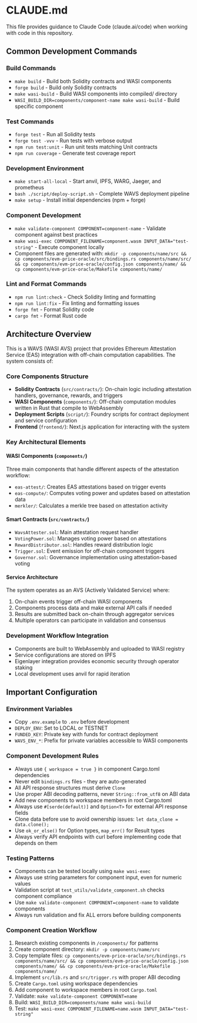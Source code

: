 # CLAUDE.md

This file provides guidance to Claude Code (claude.ai/code) when working with code in this repository.

## Common Development Commands

### Build Commands
- `make build` - Build both Solidity contracts and WASI components
- `forge build` - Build only Solidity contracts
- `make wasi-build` - Build WASI components into compiled/ directory
- `WASI_BUILD_DIR=components/component-name make wasi-build` - Build specific component

### Test Commands
- `forge test` - Run all Solidity tests
- `forge test -vvv` - Run tests with verbose output
- `npm run test:unit` - Run unit tests matching Unit contracts
- `npm run coverage` - Generate test coverage report

### Development Environment
- `make start-all-local` - Start anvil, IPFS, WARG, Jaeger, and prometheus
- `bash ./script/deploy-script.sh` - Complete WAVS deployment pipeline
- `make setup` - Install initial dependencies (npm + forge)

### Component Development
- `make validate-component COMPONENT=component-name` - Validate component against best practices
- `make wasi-exec COMPONENT_FILENAME=component.wasm INPUT_DATA="test-string"` - Execute component locally
- Component files are generated with: `mkdir -p components/name/src && cp components/evm-price-oracle/src/bindings.rs components/name/src/ && cp components/evm-price-oracle/config.json components/name/ && cp components/evm-price-oracle/Makefile components/name/`

### Lint and Format Commands
- `npm run lint:check` - Check Solidity linting and formatting
- `npm run lint:fix` - Fix linting and formatting issues
- `forge fmt` - Format Solidity code
- `cargo fmt` - Format Rust code

## Architecture Overview

This is a WAVS (WASI AVS) project that provides Ethereum Attestation Service (EAS) integration with off-chain computation capabilities. The system consists of:

### Core Components Structure
- **Solidity Contracts** (`src/contracts/`): On-chain logic including attestation handlers, governance, rewards, and triggers
- **WASI Components** (`components/`): Off-chain computation modules written in Rust that compile to WebAssembly
- **Deployment Scripts** (`script/`): Foundry scripts for contract deployment and service configuration
- **Frontend** (`frontend/`): Next.js application for interacting with the system

### Key Architectural Elements

#### WASI Components (`components/`)

Three main components that handle different aspects of the attestation workflow:
- `eas-attest/`: Creates EAS attestations based on trigger events
- `eas-compute/`: Computes voting power and updates based on attestation data
- `merkler/`: Calculates a merkle tree based on attestation activity

#### Smart Contracts (`src/contracts/`)
- `WavsAttester.sol`: Main attestation request handler
- `VotingPower.sol`: Manages voting power based on attestations
- `RewardDistributor.sol`: Handles reward distribution logic
- `Trigger.sol`: Event emission for off-chain component triggers
- `Governor.sol`: Governance implementation using attestation-based voting

#### Service Architecture
The system operates as an AVS (Actively Validated Service) where:
1. On-chain events trigger off-chain WASI components
2. Components process data and make external API calls if needed
3. Results are submitted back on-chain through aggregator services
4. Multiple operators can participate in validation and consensus

### Development Workflow Integration
- Components are built to WebAssembly and uploaded to WASI registry
- Service configurations are stored on IPFS
- Eigenlayer integration provides economic security through operator staking
- Local development uses anvil for rapid iteration

## Important Configuration

### Environment Variables
- Copy `.env.example` to `.env` before development
- `DEPLOY_ENV`: Set to LOCAL or TESTNET
- `FUNDED_KEY`: Private key with funds for contract deployment
- `WAVS_ENV_*`: Prefix for private variables accessible to WASI components

### Component Development Rules
- Always use `{ workspace = true }` in component Cargo.toml dependencies
- Never edit `bindings.rs` files - they are auto-generated
- All API response structures must derive `Clone`
- Use proper ABI decoding patterns, never `String::from_utf8` on ABI data
- Add new components to workspace members in root Cargo.toml
- Always use `#[serde(default)]` and `Option<T>` for external API response fields
- Clone data before use to avoid ownership issues: `let data_clone = data.clone();`
- Use `ok_or_else()` for Option types, `map_err()` for Result types
- Always verify API endpoints with curl before implementing code that depends on them

### Testing Patterns
- Components can be tested locally using `make wasi-exec`
- Always use string parameters for component input, even for numeric values
- Validation script at `test_utils/validate_component.sh` checks component compliance
- Use `make validate-component COMPONENT=component-name` to validate components
- Always run validation and fix ALL errors before building components

### Component Creation Workflow
1. Research existing components in `/components/` for patterns
2. Create component directory: `mkdir -p components/name/src`
3. Copy template files: `cp components/evm-price-oracle/src/bindings.rs components/name/src/ && cp components/evm-price-oracle/config.json components/name/ && cp components/evm-price-oracle/Makefile components/name/`
4. Implement `src/lib.rs` and `src/trigger.rs` with proper ABI decoding
5. Create `Cargo.toml` using workspace dependencies
6. Add component to workspace members in root `Cargo.toml`
7. Validate: `make validate-component COMPONENT=name`
8. Build: `WASI_BUILD_DIR=components/name make wasi-build`
9. Test: `make wasi-exec COMPONENT_FILENAME=name.wasm INPUT_DATA="test-string"`
